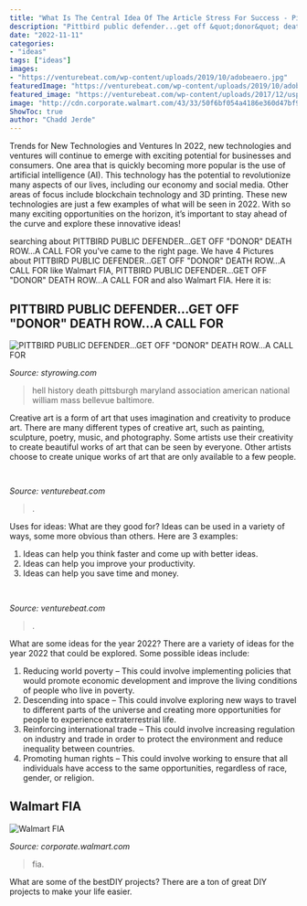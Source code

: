 ```yaml
---
title: "What Is The Central Idea Of The Article Stress For Success - Pittbird Public Defender...get Off &quot;donor&quot; Death Row...a Call For"
description: "Pittbird public defender...get off &quot;donor&quot; death row...a call for"
date: "2022-11-11"
categories:
- "ideas"
tags: ["ideas"]
images:
- "https://venturebeat.com/wp-content/uploads/2019/10/adobeaero.jpg"
featuredImage: "https://venturebeat.com/wp-content/uploads/2019/10/adobeaero.jpg"
featured_image: "https://venturebeat.com/wp-content/uploads/2017/12/uspresidentssiri.jpg?w=800"
image: "http://cdn.corporate.walmart.com/43/33/50f6bf054a4186e360d47bf9079d/infographics-sh-photo-11.jpg"
ShowToc: true
author: "Chadd Jerde"
---
```



Trends for New Technologies and Ventures
In 2022, new technologies and ventures will continue to emerge with exciting potential for businesses and consumers. One area that is quickly becoming more popular is the use of artificial intelligence (AI). This technology has the potential to revolutionize many aspects of our lives, including our economy and social media. Other areas of focus include blockchain technology and 3D printing. These new technologies are just a few examples of what will be seen in 2022. With so many exciting opportunities on the horizon, it’s important to stay ahead of the curve and explore these innovative ideas!

	

		
searching about PITTBIRD PUBLIC DEFENDER...GET OFF &quot;DONOR&quot; DEATH ROW...A CALL FOR you've came to the right page. We have 4 Pictures about PITTBIRD PUBLIC DEFENDER...GET OFF &quot;DONOR&quot; DEATH ROW...A CALL FOR like Walmart FIA, PITTBIRD PUBLIC DEFENDER...GET OFF &quot;DONOR&quot; DEATH ROW...A CALL FOR and also Walmart FIA. Here it is:
		
    
## PITTBIRD PUBLIC DEFENDER...GET OFF &quot;DONOR&quot; DEATH ROW...A CALL FOR

<img loading=lazy src="http://styrowing.com/images/fleetwoodmaccaddy.jpg" onerror="this.onerror=null;this.src='https://tse4.mm.bing.net/th?id=OIP.EytSzurygrib3s1nXDSo5wAAAA&amp;pid=15.1';" alt="PITTBIRD PUBLIC DEFENDER...GET OFF &quot;DONOR&quot; DEATH ROW...A CALL FOR">

_Source: styrowing.com_

>hell history death pittsburgh maryland association american national william mass bellevue baltimore. 

	

Creative art is a form of art that uses imagination and creativity to produce art. There are many different types of creative art, such as painting, sculpture, poetry, music, and photography. Some artists use their creativity to create beautiful works of art that can be seen by everyone. Other artists choose to create unique works of art that are only available to a few people.

    
## 

<img loading=lazy src="https://venturebeat.com/wp-content/uploads/2019/10/adobeaero.jpg" onerror="this.onerror=null;this.src='https://tse3.mm.bing.net/th?id=OIP.uSprbrx_eoK6ciKTEPNgHQHaFp&amp;pid=15.1';" alt="">

_Source: venturebeat.com_

>. 

	

Uses for ideas: What are they good for?
Ideas can be used in a variety of ways, some more obvious than others. Here are 3 examples:
1. Ideas can help you think faster and come up with better ideas.
2. Ideas can help you improve your productivity.    
3. Ideas can help you save time and money.

    
## 

<img loading=lazy src="https://venturebeat.com/wp-content/uploads/2017/12/uspresidentssiri.jpg?w=800" onerror="this.onerror=null;this.src='https://tse3.mm.bing.net/th?id=OIP.OcejVjsL9Jibue1HaAgyjAHaFV&amp;pid=15.1';" alt="">

_Source: venturebeat.com_

>. 

	

What are some ideas for the year 2022?
There are a variety of ideas for the year 2022 that could be explored. Some possible ideas include: 
1. Reducing world poverty – This could involve implementing policies that would promote economic development and improve the living conditions of people who live in poverty. 
2. Descending into space – This could involve exploring new ways to travel to different parts of the universe and creating more opportunities for people to experience extraterrestrial life. 
3. Reinforcing international trade – This could involve increasing regulation on industry and trade in order to protect the environment and reduce inequality between countries. 
4. Promoting human rights – This could involve working to ensure that all individuals have access to the same opportunities, regardless of race, gender, or religion.

    
## Walmart FIA

<img loading=lazy src="http://cdn.corporate.walmart.com/43/33/50f6bf054a4186e360d47bf9079d/infographics-sh-photo-11.jpg" onerror="this.onerror=null;this.src='https://tse4.mm.bing.net/th?id=OIP.RQBPVeIil2sc-nC0QPnBwwHaE8&amp;pid=15.1';" alt="Walmart FIA">

_Source: corporate.walmart.com_

>fia. 

	

What are some of the bestDIY projects?
There are a ton of great DIY projects to make your life easier.

